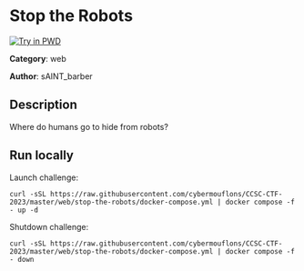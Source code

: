 # Stop the Robots

[![Try in PWD](https://raw.githubusercontent.com/play-with-docker/stacks/master/assets/images/button.png)](https://labs.play-with-docker.com/?stack=https://raw.githubusercontent.com/cybermouflons/CCSC-CTF-2023/master/web/stop-the-robots/docker-compose.yml)


**Category**: web

**Author**: sAINT_barber

## Description

Where do humans go to hide from robots?



## Run locally

Launch challenge:
```
curl -sSL https://raw.githubusercontent.com/cybermouflons/CCSC-CTF-2023/master/web/stop-the-robots/docker-compose.yml | docker compose -f - up -d
```

Shutdown challenge:
```
curl -sSL https://raw.githubusercontent.com/cybermouflons/CCSC-CTF-2023/master/web/stop-the-robots/docker-compose.yml | docker compose -f - down
```
